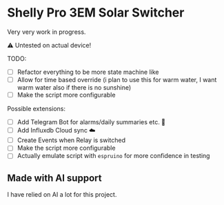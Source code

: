 # Shelly Pro 3EM Solar Switcher

Very very work in progress.

:warning: Untested on actual device!

TODO:

- [ ] Refactor everything to be more state machine like
- [ ] Allow for time based override (i plan to use this for warm water, I want warm water also if there is no sunshine)
- [ ] Make the script more configurable

Possible extensions:

- [ ] Add Telegram Bot for alarms/daily summaries etc. :robot:
- [ ] Add Influxdb Cloud sync :cloud:
- [ ] Create Events when Relay is switched
- [ ] Make the script more configurable
- [ ] Actually emulate script with `espruino` for more confidence in testing

## Made with AI support

I have relied on AI a lot for this project.
